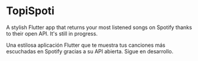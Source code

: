 # TopiSpoti
 A stylish Flutter app that returns your most listened songs on Spotify thanks to their open API. It's still in progress. 
 
 Una estilosa aplicación Flutter que te muestra tus canciones más escuchadas en Spotify gracias a su API abierta. Sigue en desarrollo.
